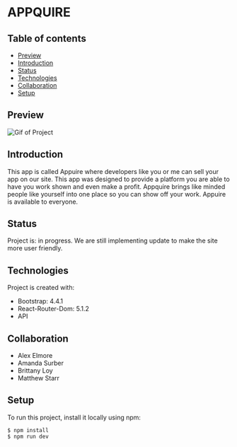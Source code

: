#  APPQUIRE

## Table of contents
* [Preview](#preview)
* [Introduction](#Introduction)
* [Status](#status)
* [Technologies](#technologies)
* [Collaboration](#Collaboration)
* [Setup](#setup)

## Preview

![Gif of Project]()


## Introduction
This app is called Appuire where developers like you or me can sell your app on our site. This app was designed to provide a platform you are able to have you work shown and even make a profit. Appquire brings like minded people like yourself into one place so you can show off your work. Appuire is available to everyone. 

## Status

Project is: in progress. We are still implementing update to make the site more user friendly.


## Technologies

Project is created with:
* Bootstrap: 4.4.1
* React-Router-Dom: 5.1.2
* API 

## Collaboration
* Alex Elmore
* Amanda Surber
* Brittany Loy
* Matthew Starr


## Setup
To run this project, install it locally using npm:

```
$ npm install
$ npm run dev

